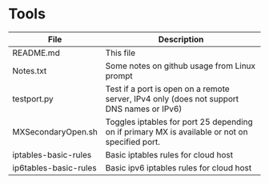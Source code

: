 # Tools

| File               | Description                                          |
| ------------------ | ---------------------------------------------------- |
| README.md	     | This file                                            |
| Notes.txt	     | Some notes on github usage from Linux prompt         |
| testport.py	     | Test if a port is open on a remote server, IPv4 only (does not support DNS names or IPv6)                 |
| MXSecondaryOpen.sh | Toggles iptables for port 25 depending on if primary MX is available or not on specified port.            |
| iptables-basic-rules | Basic iptables rules for cloud host                |
| ip6tables-basic-rules | Basic ipv6 iptables rules for cloud host          |
